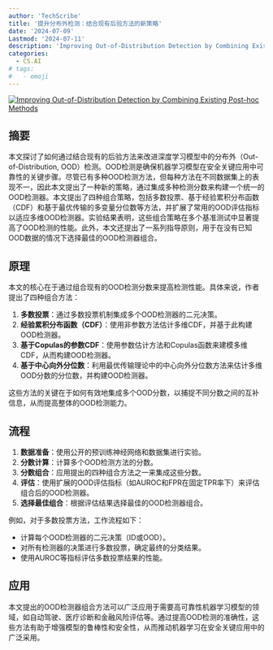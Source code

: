 ```yaml
---
author: 'TechScribe'
title: '提升分布外检测：结合现有后验方法的新策略'
date: '2024-07-09'
Lastmod: '2024-07-11'
description: 'Improving Out-of-Distribution Detection by Combining Existing Post-hoc Methods'
categories:
  - CS.AI
# tags:
#   - emoji
---
```


[![Improving Out-of-Distribution Detection by Combining Existing Post-hoc Methods](https://arxiv-research-1301205113.cos.ap-guangzhou.myqcloud.com/images/2407.07135v1.pdf_0.jpg)](https://arxiv.org/abs/2407.07135v1)

## 摘要

本文探讨了如何通过结合现有的后验方法来改进深度学习模型中的分布外（Out-of-Distribution, OOD）检测。OOD检测是确保机器学习模型在安全关键应用中可靠性的关键步骤。尽管已有多种OOD检测方法，但每种方法在不同数据集上的表现不一，因此本文提出了一种新的策略，通过集成多种检测分数来构建一个统一的OOD检测器。本文提出了四种组合策略，包括多数投票、基于经验累积分布函数（CDF）和基于最优传输的多变量分位数等方法，并扩展了常用的OOD评估指标以适应多维OOD检测器。实验结果表明，这些组合策略在多个基准测试中显著提高了OOD检测的性能。此外，本文还提出了一系列指导原则，用于在没有已知OOD数据的情况下选择最佳的OOD检测器组合。<!--more-->

## 原理

本文的核心在于通过组合现有的OOD检测分数来提高检测性能。具体来说，作者提出了四种组合方法：
1. **多数投票**：通过多数投票机制集成多个OOD检测器的二元决策。
2. **经验累积分布函数（CDF）**：使用非参数方法估计多维CDF，并基于此构建OOD检测器。
3. **基于Copulas的参数CDF**：使用参数估计方法和Copulas函数来建模多维CDF，从而构建OOD检测器。
4. **基于中心向外分位数**：利用最优传输理论中的中心向外分位数方法来估计多维OOD分数的分位数，并构建OOD检测器。

这些方法的关键在于如何有效地集成多个OOD分数，以捕捉不同分数之间的互补信息，从而提高整体的OOD检测能力。

## 流程

1. **数据准备**：使用公开的预训练神经网络和数据集进行实验。
2. **分数计算**：计算多个OOD检测方法的分数。
3. **分数组合**：应用提出的四种组合方法之一来集成这些分数。
4. **评估**：使用扩展的OOD评估指标（如AUROC和FPR在固定TPR率下）来评估组合后的OOD检测器。
5. **选择最佳组合**：根据评估结果选择最佳的OOD检测器组合。

例如，对于多数投票方法，工作流程如下：
- 计算每个OOD检测器的二元决策（ID或OOD）。
- 对所有检测器的决策进行多数投票，确定最终的分类结果。
- 使用AUROC等指标评估多数投票结果的性能。

## 应用

本文提出的OOD检测器组合方法可以广泛应用于需要高可靠性机器学习模型的领域，如自动驾驶、医疗诊断和金融风险评估等。通过提高OOD检测的准确性，这些方法有助于增强模型的鲁棒性和安全性，从而推动机器学习在安全关键应用中的广泛采用。